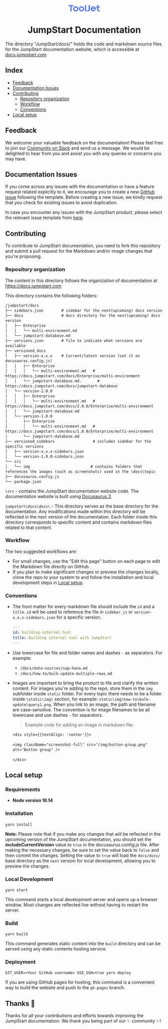 <p align="center">
  <img alt="JumpStart logo" src="static/img/logo.svg" width="100px" />
  <h1 align="center">JumpStart Documentation</h1>
</p>

The directory "JumpStart/docs/" holds the code and markdown source files for the JumpStart documentation website, which is accessible at [docs.jumpstart.com](docs.jumpstart.com)

## Index
- [Feedback](#feedback)
- [Documentation Issues](#documentation-issues)
- [Contributing](#contributing)
  - [Repository organization](#repository-organization)
  - [Workflow](#workflow)
  - [Conventions](#conventions)
- [Local setup](#local-setup)

## Feedback
We welcome your valuable feedback on the documentation! Please feel free to join our [Community on Slack](https://jumpstart.com/slack) and send us a message. We would be delighted to hear from you and assist you with any queries or concerns you may have. 

## Documentation Issues
If you come across any issues with the documentation or have a feature request related explicitly to it, we encourage you to create a new [GitHub issue](https://github.com/digitranslab/jumpstart/issues/new?assignees=&labels=documentation&template=03_documentation_report.yml&title=%5Bdocs%5D%3A+) following the template. Before creating a new issue, we kindly request that you check for existing issues to avoid duplication. 

In case you encounter any issues with the JumpStart product, please select the relevant issue template from [here](https://github.com/digitranslab/jumpstart/issues/new/choose).

## Contributing
To contribute to JumpStart documentation, you need to fork this repository and submit a pull request for the Markdown and/or image changes that you're proposing.

### Repository organization
The content in this directory follows the organization of documentation at https://docs.jumpstart.com

This directory contains the following folders:

```
/jumpstart/docs
├── sidebars.json        # sidebar for the next(upcoming) docs version
├── docs                 # docs directory for the next(upcoming) docs version
│   ├── Enterprise
│   │   └── multi-environment.md
│   └── jumpstart-database.md
├── versions.json        # file to indicate what versions are available
├── versioned_docs
│   ├── version-x.x.x    # Current/latest version (set it on docusauras.config.js)
│   │   ├── Enterprise
│   │   │   └── multi-environment.md   # https://docs.jumpstart.com/docs/Enterprise/multi-environment
│   │   └── jumpstart-database.md.       # https://docs.jumpstart.com/docs/jumpstart-database
│   └── version-2.0.0
│   │   ├── Enterprise
│   │   │   └── multi-environment.md   # https://docs.jumpstart.com/docs/2.0.0/Enterprise/multi-environment
│   │   └── jumpstart-database.md
│   └── version-1.0.0
│       ├── Enterprise
│       │   └── multi-environment.md   # https://docs.jumpstart.com/docs/1.0.0/Enterprise/multi-environment
│       └── jumpstart-database.md
├── versioned_sidebars                 # includes sidebar for the specific versions
│   ├── version-x.x.x-sidebars.json    
│   └── version-1.0.0-sidebars.json
└── src
│   └── img                           # contains folders that references the images (such as screenshots) used in the \docs\topic
├── docusaurus.config.js
└── package.json
```

`\src` - contains the JumpStart documentation website code. The documentation website is built using [Docusaurus 2](https://docusaurus.io/).

`jumpstart\docs\docs\` - This directory serves as the base directory for the documentation. Any modifications made within this directory will be reflected in the next version of the documentation. Each folder inside this directory corresponds to specific content and contains markdown files related to that content.

### Workflow
The two suggested workflows are:

- For small changes, use the "Edit this page" button on each page to edit the Markdown file directly on GitHub.
- If you plan to make significant changes or preview the changes locally, clone the repo to your system to and follow the installation and local development steps in [Local setup](#local-setup).

### Conventions

- The front matter for every markdown file should include the `id` and a `title`. `id` will be used to reference the file in `sidebar.js` or `version-x.x.x-sidebars.json` for a specific version.
  ```yaml
  ---
  id: building-internal-tool
  title: Building internal tool with JumpStart
  ---
  ```

- Use lowercase for file and folder names and dashes `-` as separators.
  For example:
  - `/docs/data-sources/sap-hana.md`
  - `/docs/how-to/bulk-update-multiple-rows.md`

- Images are important to bring the product to life and clarify the written content. For images you're adding to the repo, store them in the `img` subfolder inside `static` folder. For every topic there needs to be a folder inside `\static\img\` section, for example: `static\img\how-to\bulk-update\query1.png`.
  When you link to an image, the path and filename are case-sensitive. The convention is for image filenames to be all lowercase and use dashes `-` for separators.

  > Example code for adding an image in markdown file:
  ```
  <div style={{textAlign: 'center'}}>

  <img className="screenshot-full" src="/img/button-group.png" alt="Button group" />

  </div>
  ```

## Local setup

### Requirements

- **Node version 16.14**

### Installation
```console
yarn install
```

**Note:** Please note that if you make any changes that will be reflected in the upcoming version of the JumpStart documentation, you should set the **includeCurrentVersion** value to `true` in the docusaurus.config.js file. After making the necessary changes, be sure to set the value back to `false` and then commit the changes. Setting the value to `true` will load the `docs/docs/` base directory as the `next` version for local development, allowing you to preview the changes.

### Local Development
```console
yarn start
```

This command starts a local development server and opens up a browser window. Most changes are reflected live without having to restart the server.

### Build
```console
yarn build
```

This command generates static content into the `build` directory and can be served using any static contents hosting service.

### Deployment
```console
GIT_USER=<Your GitHub username> USE_SSH=true yarn deploy
```

If you are using GitHub pages for hosting, this command is a convenient way to build the website and push to the `gh-pages` branch.

## Thanks 💜

Thanks for all your contributions and efforts towards improving the JumpStart documentation. We thank you being part of our ✨ community ✨!

